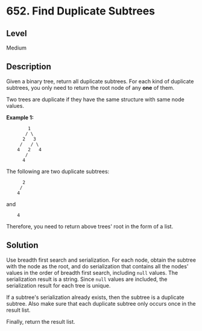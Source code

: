 # 652. Find Duplicate Subtrees
## Level
Medium

## Description
Given a binary tree, return all duplicate subtrees. For each kind of duplicate subtrees, you only need to return the root node of any **one** of them.

Two trees are duplicate if they have the same structure with same node values.

**Example 1:**
```
        1
       / \
      2   3
     /   / \
    4   2   4
       /
      4
```
The following are two duplicate subtrees:
```
      2
     /
    4
```
and
```
    4
```
Therefore, you need to return above trees' root in the form of a list.

## Solution
Use breadth first search and serialization. For each node, obtain the subtree with the node as the root, and do serialization that contains all the nodes' values in the order of breadth first search, including `null` values. The serialization result is a string. Since `null` values are included, the serialization result for each tree is unique.

If a subtree's serialization already exists, then the subtree is a duplicate subtree. Also make sure that each duplicate subtree only occurs once in the result list.

Finally, return the result list.
